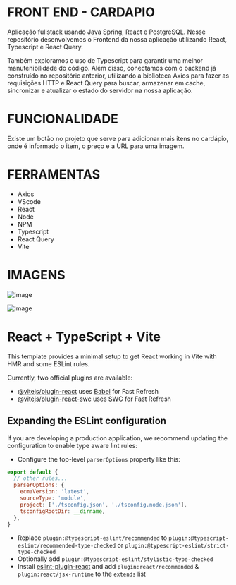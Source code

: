 # FRONT END - CARDAPIO

Aplicação fullstack usando Java Spring, React e PostgreSQL. Nesse repositório desenvolvemos o Frontend da nossa aplicação utilizando React, Typescript e React Query.

Também exploramos o uso de Typescript para garantir uma melhor manutenibilidade do código. Além disso, conectamos com o backend já construído no repositório anterior, utilizando a biblioteca Axios para fazer as requisições HTTP e React Query para buscar, armazenar em cache, sincronizar e atualizar o estado do servidor na nossa aplicação.

# FUNCIONALIDADE

Existe um botão no projeto que serve para adicionar mais itens no cardápio, onde é informado o item, o preço e a URL para uma imagem.

# FERRAMENTAS

* Axios
* VScode
* React
* Node
* NPM
* Typescript
* React Query
* Vite

# IMAGENS

![image](https://github.com/leobatista3/frontend-cardapio/assets/72052192/5b887306-9102-463e-8ab0-de09bf638237)

![image](https://github.com/leobatista3/frontend-cardapio/assets/72052192/f56008f6-5fbc-4de9-b7fc-43405adcaf2f)



# React + TypeScript + Vite

This template provides a minimal setup to get React working in Vite with HMR and some ESLint rules.

Currently, two official plugins are available:

- [@vitejs/plugin-react](https://github.com/vitejs/vite-plugin-react/blob/main/packages/plugin-react/README.md) uses [Babel](https://babeljs.io/) for Fast Refresh
- [@vitejs/plugin-react-swc](https://github.com/vitejs/vite-plugin-react-swc) uses [SWC](https://swc.rs/) for Fast Refresh

## Expanding the ESLint configuration

If you are developing a production application, we recommend updating the configuration to enable type aware lint rules:

- Configure the top-level `parserOptions` property like this:

```js
export default {
  // other rules...
  parserOptions: {
    ecmaVersion: 'latest',
    sourceType: 'module',
    project: ['./tsconfig.json', './tsconfig.node.json'],
    tsconfigRootDir: __dirname,
  },
}
```

- Replace `plugin:@typescript-eslint/recommended` to `plugin:@typescript-eslint/recommended-type-checked` or `plugin:@typescript-eslint/strict-type-checked`
- Optionally add `plugin:@typescript-eslint/stylistic-type-checked`
- Install [eslint-plugin-react](https://github.com/jsx-eslint/eslint-plugin-react) and add `plugin:react/recommended` & `plugin:react/jsx-runtime` to the `extends` list
